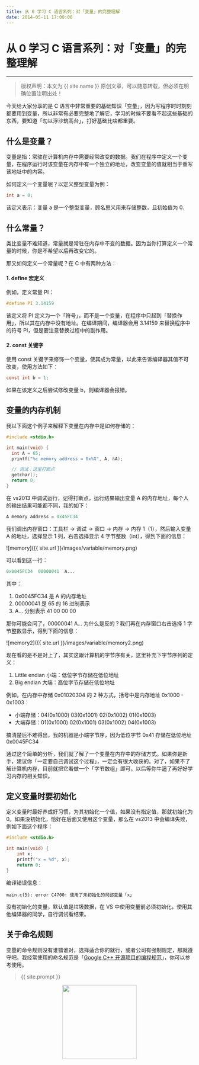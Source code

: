 ```yaml
---
title: 从 0 学习 C 语言系列：对「变量」的完整理解
date: 2014-05-11 17:00:00
---
```

# 从 0 学习 C 语言系列：对「变量」的完整理解
***
> 版权声明：本文为 {{ site.name }} 原创文章，可以随意转载，但必须在明确位置注明出处！


今天给大家分享的是 C 语言中非常重要的基础知识「变量」，因为写程序时时刻刻都要用到变量，所以非常有必要完整地了解它，学习的时候不要看不起这些基础的东西，要知道「勿以浮沙筑高台」，打好基础比啥都重要。

## 什么是变量？
变量是指：常驻在计算机内存中需要经常改变的数据。我们在程序中定义一个变量，在程序运行时该变量在内存中有一个独立的地址，改变变量的值就相当于重写该地址中的内容。

如何定义一个变量呢？以定义整型变量为例：
```c
int a = 0;
```
该定义表示：变量 a 是一个整型变量，顾名思义用来存储整数，且初始值为 0.

## 什么常量？
类比变量不难知道，常量就是常驻在内存中不变的数据。因为当你打算定义一个常量的时候，你是不希望以后再改变它的。

那又如何定义一个常量呢？在 C 中有两种方法：

#### 1. define 宏定义
例如，定义常量 PI：
```c
#define PI 3.14159
```
该定义将 PI 定义为一个「符号」，而不是一个变量，在程序中只起到「替换作用」，所以其在内存中没有地址。在编译期间，编译器会用 3.14159 来替换程序中的符号 PI，但是要注意替换过程中的副作用。

#### 2. const 关键字
使用 const 关键字来修饰一个变量，使其成为常量，以此来告诉编译器其值不可改变，使用方法如下：
```c
const int b = 1;
```
如果在该定义之后尝试修改变量 b，则编译器会报错。

## 变量的内存机制
我以下面这个例子来解释下变量在内存中是如何存储的：
```c
#include <stdio.h>

int main(void) {
  int A = 65;
  printf("%c memory address = 0x%X", A, &A);

  // 调试：这里打断点
  getchar();
  return 0;
}
```
在 vs2013 中调试运行，记得打断点，运行结果输出变量 A 的内存地址，每个人的输出结果可能都不同，我的如下：
```c
A memory address = 0x45FC34
```
我们调出内存窗口：工具栏 -> 调试 -> 窗口 -> 内存 -> 内存 1（1），然后输入变量 A 的地址，选择显示 1 列，右击选择显示 4 字节整数（int），得到下面的信息：

![memory]({{ site.url }}/images/variable/memory.png)


可以看到这一行：
```c
0x0045FC34  00000041  A...
```
其中：
1. 0x0045FC34 是 A 的内存地址
2. 00000041 是 65 的 16 进制表示
3. A... 分别表示 41 00 00 00

那你可能会问了，00000041  A... 为什么是反的？我们再在内存窗口右击选择 1 字节整数显示，得到下面的信息：

![memory2]({{ site.url }}/images/variable/memory2.png)


现在看的是不是对上了，其实这跟计算机的字节序有关，这里补充下字节序列的定义：

1. Little endian 小端：低位字节存储在低位地址
2. Big endian 大端：高位字节存储在低位地址

例如，在内存中存储 0x01020304 的 2 种方式，括号中是内存地址 0x1000 - 0x1003：

- 小端存储：04(0x1000) 03(0x1001) 02(0x1002) 01(0x1003)
- 大端存储：01(0x1000) 02(0x1001) 03(0x1002) 04(0x1003)

搞清楚后不难得出，我的机器是小端字节序，因为低位字节 0x41 存储在低位地址 0x0045FC34

通过这个简单的分析，我们就了解了一个变量在内存中的存储方式。如果你是新手，建议你「一定要自己调试这个过程」，一定会有很大收获的。对了，如果不了解计算机内存，目前就把它看做一个「字节数组」即可，以后等你牛逼了再好好学习内存的相关知识。


## 定义变量时要初始化
定义变量时最好养成好习惯，为其初始化一个值，如果没有指定值，那就初始化为 0。如果没初始化，恰好在后面又使用这个变量，那么在 vs2013 中会编译失败，例如下面这个程序：
```c
#include <stdio.h>

int main(void) {
	int x;
	printf("x = %d", x);
	return 0;
}
```
编译错误信息：
```
main.c(5): error C4700: 使用了未初始化的局部变量「x」
```
没有初始化的变量，默认值是垃圾数据，在 VS 中使用变量前必须初始化，使用其他编译器的同学，自行调试看结果。

## 关于命名规则
变量的命令规则没有谁错谁对，选择适合你的就行，或者公司有强制规定，那就遵守吧。我经常使用的命名规范是「[Google C++ 开源项目的编程规范](http://zh-google-styleguide.readthedocs.io/en/latest/google-cpp-styleguide/contents/)」，你可以参考使用。



> {{ site.prompt }}

<div  align="center">
<img src="http://cdeveloper.cn/images/wechart.jpg" width = "200" height = "200"/>
